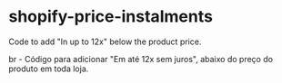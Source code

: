 # shopify-price-instalments
Code to add "In up to 12x" below the product price.

br - Código para adicionar "Em até 12x sem juros", abaixo do preço do produto em toda loja.

